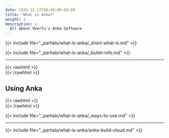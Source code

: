 ```yaml
---
date: 2019-12-12T00:00:00-00:00
title: "What is Anka?"
weight: 1
description: >
  All about Veertu's Anka Software
---
```


{{< include file="_partials/what-is-anka/_short-what-is.md" >}}

{{< include file="_partials/what-is-anka/_bullet-info.md" >}}

---

{{< rawhtml >}}<br />{{< /rawhtml >}}

## Using Anka
{{< rawhtml >}}<br />{{< /rawhtml >}}


{{< include file="_partials/what-is-anka/_ways-to-use.md" >}}

---

{{< include file="_partials/what-is-anka/anka-build-cloud.md" >}}

